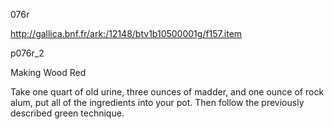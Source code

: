 076r

http://gallica.bnf.fr/ark:/12148/btv1b10500001g/f157.item

p076r_2

Making Wood Red

Take one quart of old urine, three ounces of madder, and one ounce of rock alum, put all of the ingredients into your pot. Then follow the previously described green technique.
